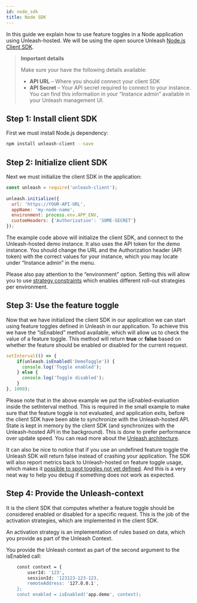 ```yaml
---
id: node_sdk
title: Node SDK
---
```


In this guide we explain how to use feature toggles in a Node application using Unleash-hosted. We will be using the open source Unleash [Node.js Client SDK](https://github.com/Unleash/unleash-client-node).

> **Important details**
>
>Make sure your have the following details available:
>
>- **API URL** – Where you should connect your client SDK
>- **API Secret** – Your API secret required to connect to your instance. 
>You can find this information in your “Instance admin” available in your Unleash management UI.

## Step 1: Install client SDK

First we must install Node.js dependency:

```sh
npm install unleash-client --save
```

## Step 2: Initialize client SDK

Next we must initialize the client SDK in the application:

```js
const unleash = require('unleash-client');
    
unleash.initialize({
  url: 'https://YOUR-API-URL',
  appName: 'my-node-name',
  environment: process.env.APP_ENV,
  customHeaders: {'Authorization': 'SOME-SECRET'}
});
```

The example code above will initialize the client SDK, and connect to the Unleash-hosted demo instance. It also uses the API token for the demo instance. You should change the URL and the Authorization header (API token) with the correct values for your instance, which you may locate under “Instance admin” in the menu.

Please also pay attention to the “environment” option. Setting this will allow you to use [strategy constraints](../user_guide/strategy-constraints) which enables different roll-out strategies per environment. 

 

## Step 3: Use the feature toggle

Now that we have initialized the client SDK in our application we can start using feature toggles defined in Unleash in our application. To achieve this we have the “isEnabled” method available, which will allow us to check the value of a feature toggle. This method will return **true** or **false** based on whether the feature should be enabled or disabled for the current request. 

```js
setInterval(() => {
    if(unleash.isEnabled('DemoToggle')) {
      console.log('Toggle enabled');
    } else {
      console.log('Toggle disabled');
    }
}, 1000);
```

Please note that in the above example we put the isEnabled-evaluation inside the setInterval method. This is required in the small example to make sure that the feature toggle is not evaluated, and application exits, before the client SDK have been able to synchronize with the Unleash-hosted API. State is kept in memory by the client SDK (and synchronizes with the Unleash-hosted API in the background). This is done to prefer performance over update speed. You can read more about the [Unleash architecture](https://www.unleash-hosted.com/articles/our-unique-architecture).

It can also be nice to notice that if you use an undefined feature toggle the Unleash SDK will return false instead of crashing your application. The SDK will also report metrics back to Unleash-hosted on feature toggle usage, which makes it [possible to spot toggles not yet defined](../user_guide/discover-unknown-toggles). And this is a very neat way to help you debug if something does not work as expected.

## Step 4: Provide the Unleash-context

It is the client SDK that computes whether a feature toggle should be considered enabled or disabled for a specific request. This is the job of the activation strategies, which are implemented in the client SDK.

An activation strategy is an implementation of rules based on data, which you provide as part of the Unleash Context.

You provide the Unleash context as part of the second argument to the isEnabled call:

```sh
    const context = {
        userId: '123',
        sessionId: '123123-123-123,
        remoteAddress: '127.0.0.1',
    };
    const enabled = isEnabled('app.demo', context);
```
